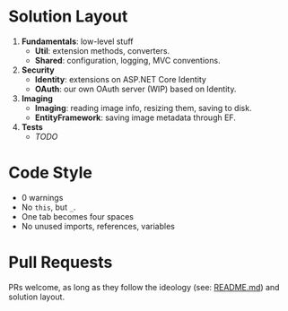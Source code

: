 # Solution Layout
1. **Fundamentals**: low-level stuff
   * **Util**: extension methods, converters.
   * **Shared**: configuration, logging, MVC conventions.
2. **Security**
   * **Identity**: extensions on ASP.NET Core Identity
   * **OAuth**: our own OAuth server (WIP) based on Identity.
3. **Imaging**
   * **Imaging**: reading image info, resizing them, saving to disk.
   * **EntityFramework**: saving image metadata through EF.
4. **Tests**
   * _TODO_

# Code Style
* 0 warnings
* No `this`, but `_`.
* One tab becomes four spaces
* No unused imports, references, variables

# Pull Requests
PRs welcome, as long as they follow the ideology (see: [README.md](README.md)) and solution layout.
